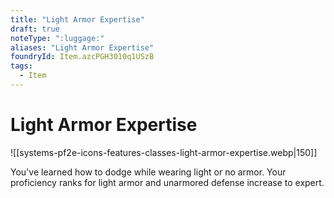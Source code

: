 ```yaml
---
title: "Light Armor Expertise"
draft: true
noteType: ":luggage:"
aliases: "Light Armor Expertise"
foundryId: Item.azcPGH3010q1USzB
tags:
  - Item
---
```


# Light Armor Expertise
![[systems-pf2e-icons-features-classes-light-armor-expertise.webp|150]]

You've learned how to dodge while wearing light or no armor. Your proficiency ranks for light armor and unarmored defense increase to expert.
